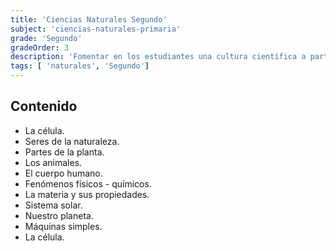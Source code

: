 ```yaml
---
title: 'Ciencias Naturales Segundo'
subject: 'ciencias-naturales-primaria'  
grade: 'Segundo'
gradeOrder: 3
description: 'Fomentar en los estudiantes una cultura científica a partir de la interacción con los elementos que forman parte de su entorno contribuyendo de una manera consistente y organizada en el mejoramiento del ser y la sociedad.'
tags: [ 'naturales', 'Segundo']
---
```


## Contenido

* La célula.
* Seres de la naturaleza.
* Partes de la planta.
* Los animales.
* El cuerpo humano.
* Fenómenos físicos - químicos.
* La materia y sus propiedades.
* Sistema solar.
* Nuestro planeta.
* Máquinas simples.
* La célula.